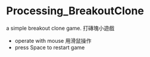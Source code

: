 # Processing_BreakoutClone
a simple breakout clone game. 打磚塊小遊戲


- operate with mouse 用滑鼠操作
- press Space to restart game
